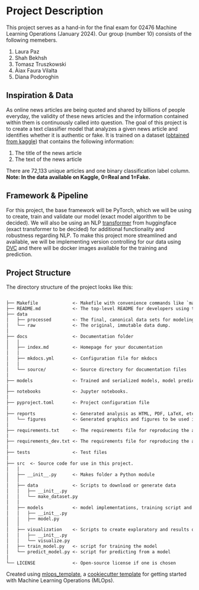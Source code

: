 # Project Description
This project serves as a hand-in for the final exam for 02476 Machine Learning Operations (January 2024). Our group (number 10) consists of the following memebers.
1. Laura Paz
2. Shah Bekhsh
3. Tomasz Truszkowski
4. Àiax Faura Vilalta
5. Diana Podoroghin


## Inspiration & Data
As online news articles are being quoted and shared by billions of people everyday, the validity of these news articles and the information contained within them is continuously called into question. The goal of this project is to create a text classifier model that analyzes a given news article and identifies whether it is authentic or fake. It is trained on a dataset ([obtained from kaggle](https://www.kaggle.com/datasets/saurabhshahane/fake-news-classification/data)) that contains the following information:

1. The title of the news article
2. The text of the news article

There are 72,133 unique articles and one binary classification label column. **Note: In the data available on Kaggle, 0=Real and 1=Fake.**

## Framework & Pipeline
For this project, the base framework will be PyTorch, which we will be using to create, train and validate our model (exact model algorithm to be decided). We will also be using an NLP [transformer](https://huggingface.co/docs/transformers/index) from huggingface (exact transformer to be decided) for additional functionality and robustness regarding NLP. To make this project more streamlined and available, we will be implementing version controlling for our data using [DVC](https://dvc.org/) and there will be docker images available for the training and prediction.

## Project Structure

The directory structure of the project looks like this:

```txt

├── Makefile             <- Makefile with convenience commands like `make data` or `make train`
├── README.md            <- The top-level README for developers using this project.
├── data
│   ├── processed        <- The final, canonical data sets for modeling.
│   └── raw              <- The original, immutable data dump.
│
├── docs                 <- Documentation folder
│   │
│   ├── index.md         <- Homepage for your documentation
│   │
│   ├── mkdocs.yml       <- Configuration file for mkdocs
│   │
│   └── source/          <- Source directory for documentation files
│
├── models               <- Trained and serialized models, model predictions, or model summaries
│
├── notebooks            <- Jupyter notebooks.
│
├── pyproject.toml       <- Project configuration file
│
├── reports              <- Generated analysis as HTML, PDF, LaTeX, etc.
│   └── figures          <- Generated graphics and figures to be used in reporting
│
├── requirements.txt     <- The requirements file for reproducing the analysis environment
|
├── requirements_dev.txt <- The requirements file for reproducing the analysis environment
│
├── tests                <- Test files
│
├── src  <- Source code for use in this project.
│   │
│   ├── __init__.py      <- Makes folder a Python module
│   │
│   ├── data             <- Scripts to download or generate data
│   │   ├── __init__.py
│   │   └── make_dataset.py
│   │
│   ├── models           <- model implementations, training script and prediction script
│   │   ├── __init__.py
│   │   ├── model.py
│   │
│   ├── visualization    <- Scripts to create exploratory and results oriented visualizations
│   │   ├── __init__.py
│   │   └── visualize.py
│   ├── train_model.py   <- script for training the model
│   └── predict_model.py <- script for predicting from a model
│
└── LICENSE              <- Open-source license if one is chosen
```

Created using [mlops_template](https://github.com/SkafteNicki/mlops_template),
a [cookiecutter template](https://github.com/cookiecutter/cookiecutter) for getting
started with Machine Learning Operations (MLOps).
